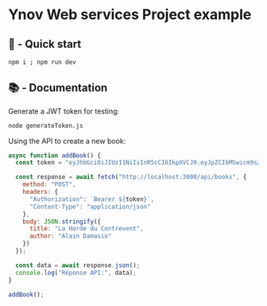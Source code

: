 # Ynov Web services Project example

## 🚀 - Quick start

```sh
npm i ; npm run dev
```

## 📚 - Documentation

Generate a JWT token for testing:
```sh
node generateToken.js
```

Using the API to create a new book:

```js
async function addBook() {
  const token = "eyJhbGciOiJIUzI1NiIsInR5cCI6IkpXVCJ9.eyJpZCI6MSwicm9sZSI6IndyaXRlciIsImlhdCI6MTc2MTY2Mzc2NCwiZXhwIjoxNzYxNjY3MzY0fQ.0vva8cwxA2ogXRSD26oTxsIxOkzF2BRr5JW9d8-6R3w";

  const response = await fetch("http://localhost:3000/api/books", {
    method: "POST",
    headers: {
      "Authorization": `Bearer ${token}`,
      "Content-Type": "application/json"
    },
    body: JSON.stringify({
      title: "La Horde du Contrevent",
      author: "Alain Damasio"
    })
  });

  const data = await response.json();
  console.log("Réponse API:", data);
}

addBook();
```